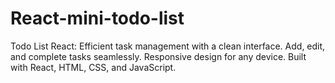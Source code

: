 # React-mini-todo-list
Todo List React: Efficient task management with a clean interface. Add, edit, and complete tasks seamlessly. Responsive design for any device. Built with React, HTML, CSS, and JavaScript. 
